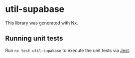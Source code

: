 # util-supabase

This library was generated with [Nx](https://nx.dev).

## Running unit tests

Run `nx test util-supabase` to execute the unit tests via [Jest](https://jestjs.io).
